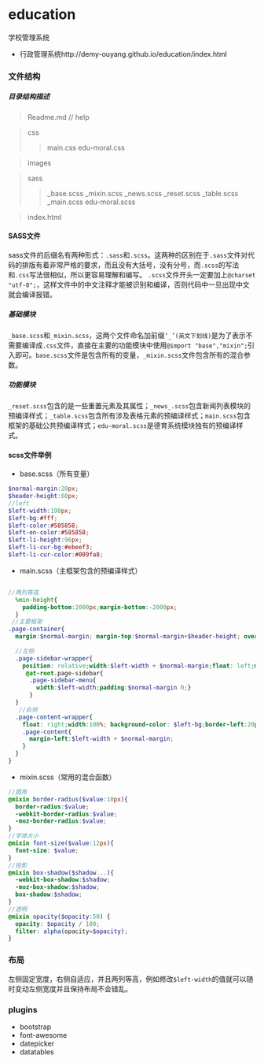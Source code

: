 # education
学校管理系统
- 行政管理系统http://demy-ouyang.github.io/education/index.html

### 文件结构
##### 目录结构描述

>Readme.md                   // help

>css
>>main.css
>>edu-moral.css

>images

>sass
>>_base.scss
>>_mixin.scss
>>_news.scss
>>_reset.scss
>>_table.scss
>>_main.scss
>>edu-moral.scss

>index.html

#### SASS文件
sass文件的后缀名有两种形式：`.sass`和`.scss`。这两种的区别在于`.sass`文件对代码的排版有着非常严格的要求，而且没有大括号，没有分号，而`.scss`的写法和`.css`写法很相似，所以更容易理解和编写。
`.scss`文件开头一定要加上`@charset "utf-8";`，这样文件中的中文注释才能被识别和编译，否则代码中一旦出现中文就会编译报错。

##### 基础模块
`_base.scss`和`_mixin.scss`，这两个文件命名加前缀`‘_’(英文下划线)`是为了表示不需要编译成`.css`文件，直接在主要的功能模块中使用`@import "base","mixin";`引入即可。`base.scss`文件是包含所有的变量，`_mixin.scss`文件包含所有的混合参数。

##### 功能模块
`_reset.scss`包含的是一些重置元素及其属性；`_news_.scss`包含新闻列表模块的预编译样式；`_table.scss`包含所有涉及表格元素的预编译样式；`main.scss`包含框架的基础公共预编译样式；`edu-moral.scss`是德育系统模块独有的预编译样式。

#### scss文件举例

- base.scss（所有变量）

```scss
$normal-margin:20px;
$header-height:60px;
//left
$left-width:198px;
$left-bg:#fff;
$left-color:#585858;
$left-en-color:#585858;
$left-li-height:96px;
$left-li-cur-bg:#ebeef3;
$left-li-cur-color:#009fa8;
```

- main.scss（主框架包含的预编译样式）

```scss

//两列等高
  %min-height{
    padding-bottom:2000px;margin-bottom:-2000px;
  }
 //主要框架
.page-container{
  margin:$normal-margin; margin-top:$normal-margin+$header-height; overflow: hidden;
  
  //左侧
  .page-sidebar-wrapper{
    position: relative;width:$left-width + $normal-margin;float: left;margin-right: -($left-width+ $normal-margin);background-color: $left-bg;border-right:20px solid $body-bg;@extend %min-height;
     @at-root.page-sidebar{
      .page-sidebar-menu{
        width:$left-width;padding:$normal-margin 0;}
      }
  }
   //右侧
  .page-content-wrapper{
    float: right;width:100%; background-color: $left-bg;border-left:20px solid $body-bg;@extend %min-height;
    .page-content{
      margin-left:$left-width + $normal-margin;
    }
  }
}

```


- mixin.scss（常用的混合函数）

```scss
//圆角
@mixin border-radius($value:10px){
  border-radius:$value;
  -webkit-border-radius:$value;
  -moz-border-radius:$value;
}
//字体大小
@mixin font-size($value:12px){
  font-size: $value;
}
//投影
@mixin box-shadow($shadow...){
  -webkit-box-shadow:$shadow;
  -moz-box-shadow:$shadow;
  box-shadow:$shadow;
}
//透明
@mixin opacity($opacity:50) {
  opacity: $opacity / 100;
  filter: alpha(opacity=$opacity);
}

```


### 布局

左侧固定宽度，右侧自适应，并且两列等高，例如修改`$left-width`的值就可以随时变动左侧宽度并且保持布局不会错乱。

### plugins

- bootstrap
- font-awesome
- datepicker
- datatables



